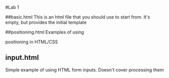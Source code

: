 #Lab 1


##basic.html
This is an html file that you should use to start from. It's empty, but provides the initial template

##positioning.html
Examples of using <div> positioning in HTML/CSS

## input.html
Simple example of using HTML form inputs. Doesn't cover processing them